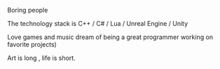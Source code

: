 Boring people

The technology stack is C++ / C# / Lua / Unreal Engine / Unity

Love games and music dream of being a great programmer working on favorite projects)

Art is long , life is short.
